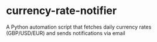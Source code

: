 # currency-rate-notifier
A Python automation script that fetches daily currency rates (GBP/USD/EUR) and sends notifications via email
